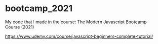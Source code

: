 # bootcamp_2021

My code that I made in the course: The Modern Javascript Bootcamp Course (2021)

https://www.udemy.com/course/javascript-beginners-complete-tutorial/
